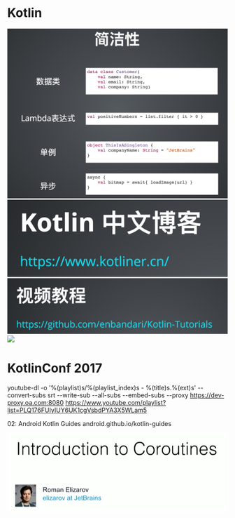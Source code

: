 # Kotlin

![](media/15027530234588.jpg)
![](media/15027530318099.jpg)
![](media/15027530412024.jpg)
![](media/1.jpg)

# KotlinConf 2017
youtube-dl -o '%(playlist)s/%(playlist_index)s - %(title)s.%(ext)s' --convert-subs srt --write-sub --all-subs --embed-subs --proxy https://dev-proxy.oa.com:8080 https://www.youtube.com/playlist?list=PLQ176FUIyIUY6UK1cgVsbdPYA3X5WLam5


02:
Android Kotlin Guides
android.github.io/kotlin-guides

![](media/15198208051636.jpg)


